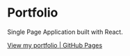 # Portfolio
Single Page Application built with React.

[View my portfolio | GitHub Pages](https://yukakoito.github.io/portfolio/)